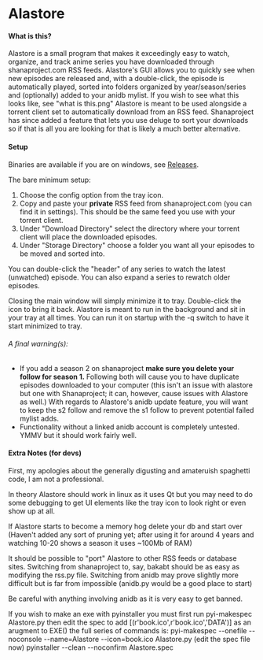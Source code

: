 # Alastore

#### What is this?
Alastore is a small program that makes it exceedingly easy to watch, organize, and track anime series you have downloaded through shanaproject.com RSS feeds. Alastore's GUI allows you to quickly see when new episodes are released and, with a double-click, the
episode is automatically played, sorted into folders organized by year/season/series and (optionally) added to your anidb mylist.
If you wish to see what this looks like, see "what is this.png"
Alastore is meant to be used alongside a torrent client set to automatically download from an RSS feed. Shanaproject has since
added a feature that lets you use deluge to sort your downloads so if that is all you are looking for that is likely a much
better alternative.

#### Setup
Binaries are available if you are on windows, see [Releases](https://github.com/NeverDecaf/Alastore/releases/latest).

The bare minimum setup:  
  1. Choose the config option from the tray icon.  
  2. Copy and paste your **private** RSS feed from shanaproject.com (you can find it in settings). This should be the same feed you use with your torrent client.  
  3. Under "Download Directory" select the directory where your torrent client will place the downloaded episodes.  
  4. Under "Storage Directory" choose a folder you want all your episodes to be moved and sorted into.

You can double-click the "header" of any series to watch the latest (unwatched) episode. You can also expand a series to rewatch older episodes.

Closing the main window will simply minimize it to tray. Double-click the icon to bring it back. Alastore is meant to run in the background and sit in your tray at all times. You can run it on startup with the -q switch to have it start minimized to tray.

###### A final warning(s):
* If you add a season 2 on shanaproject **make sure you delete your follow for season 1.** Following both will cause you to have duplicate episodes downloaded to your computer (this isn't an issue with alastore but one with Shanaproject; it can, however, cause issues with Alastore as well.) With regards to Alastore's anidb update feature, you will want to keep the s2 follow and remove the s1 follow to prevent potential failed mylist adds.
* Functionality without a linked anidb account is completely untested. YMMV but it should work fairly well.

#### Extra Notes (for devs)
First, my apologies about the generally digusting and amateruish spaghetti code, I am not a professional.

In theory Alastore should work in linux as it uses Qt but you may need to do some debugging to get UI elements like the tray icon to
look right or even show up at all.

If Alastore starts to become a memory hog delete your db and start over (Haven't added any sort of pruning yet; after using it for 
around 4 years and watching 10-20 shows a season it uses ~100Mb of RAM)

It should be possible to "port" Alastore to other RSS feeds or database sites.
Switching from shanaproject to, say, bakabt should be as easy as modifying the rss.py file.
Switching from anidb may prove slightly more difficult but is far from impossible (anidb.py would be a good place to start)

Be careful with anything involving anidb as it is very easy to get banned.

If you wish to make an exe with pyinstaller you must first run
pyi-makespec Alastore.py then edit the spec to add [(r'book.ico',r'book.ico','DATA')] as an arugment to EXE()
the full series of commands is:
pyi-makespec --onefile --noconsole --name=Alastore --icon=book.ico Alastore.py
(edit the spec file now)
pyinstaller --clean --noconfirm Alastore.spec
